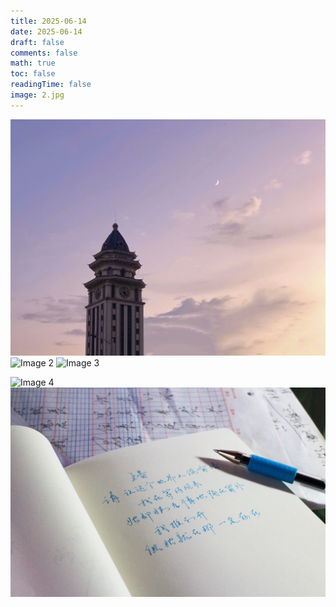 ```yaml
---
title: 2025-06-14
date: 2025-06-14
draft: false
comments: false
math: true
toc: false
readingTime: false
image: 2.jpg
---
```


![Image 1](1.jpg) ![Image 2](2.jpg) ![Image 3](3.jpg)

![Image 4](4.jpg) ![Image 5](5.jpg)
